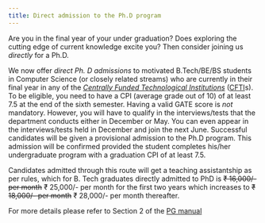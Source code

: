 ```yaml
---
title: Direct admission to the Ph.D program
---
```


Are you in the final year of your under graduation? Does exploring the
cutting edge of current knowledge excite you? Then consider joining us
*directly* for a Ph.D.
<!--more-->

We now offer *direct Ph. D admissions* to motivated B.Tech/BE/BS
students in Computer Science (or closely related streams) who are
currently in their final year in any of the
*[Centrally Funded Technological Institutions][cfti]* ([CFTI]s). To be
eligible, you need to have a CPI (average grade out of 10) of at least
7.5 at the end of the sixth semester. Having a valid GATE score is
*not* mandatory. However, you will have to qualify in the
interviews/tests that the department conducts either in December or
May.  You can even appear in the interviews/tests held in December and
join the next June. Successful candidates will be given a provisional
admission to the Ph.D program. This admission will be confirmed
provided the student completes his/her undergraduate program with a
graduation CPI of at least 7.5.

Candidates admitted through this route will get a teaching
assistantship as per rules, which for B. Tech graduates directly
admitted to PhD is ~~₹ 16,000/- per month~~  ₹ 25,000/- per month for the first two years which
increases to ~~₹ 18,000/- per month~~ ₹ 28,000/- per month thereafter.

For more details please refer to Section 2 of the [PG manual]

[PG manual]: <http://www.iitk.ac.in/doaa/PG%20Manual%20Final.pdf> "PG Manual"
[cfti]: <http://mhrd.gov.in/technical-education-1>
